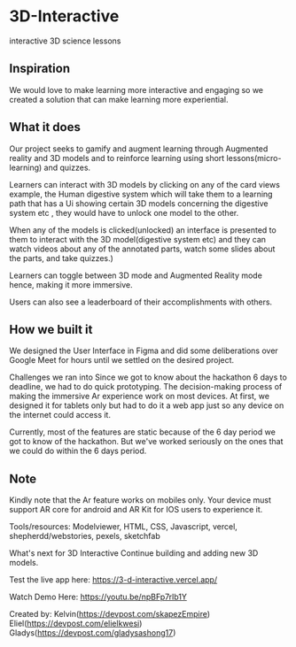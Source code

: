# 3D-Interactive
interactive 3D science lessons
## Inspiration
We would love to make learning more interactive and engaging so we created a solution that can make learning more experiential.

## What it does
Our project seeks to gamify and augment learning through Augmented reality and 3D models and to reinforce learning using short lessons(micro-learning) and quizzes.

Learners can interact with 3D models by clicking on any of the card views example, the Human digestive system which will take them to a learning path that has a Ui showing certain 3D models concerning the digestive system etc , they would have to unlock one model to the other.

When any of the models is clicked(unlocked) an interface is presented to them to interact with the 3D model(digestive system etc) and they can watch videos about any of the annotated parts, watch some slides about the parts, and take quizzes.)

Learners can toggle between 3D mode and Augmented Reality mode hence, making it more immersive.

Users can also see a leaderboard of their accomplishments with others.

## How we built it
We designed the User Interface in Figma and did some deliberations over  Google Meet for hours until we settled on the desired project.

Challenges we ran into
Since we got to know about the hackathon 6 days to deadline, we had to do quick prototyping.
The decision-making process of making the immersive Ar experience work on most devices. At first, we designed it for tablets only but had to do it a web app just so any device on the internet could access it.

Currently, most of the features are static because of the 6 day period we got to know of the hackathon. But we've worked seriously on the ones that we could do within the 6 days period.

## Note
Kindly note that the Ar feature works on mobiles only. Your device must support AR core for android and AR Kit for IOS users to experience it.

Tools/resources:
Modelviewer, HTML, CSS, Javascript, vercel, shepherdd/webstories, pexels, sketchfab

What's next for 3D Interactive
Continue building and adding new 3D models.

Test the live app here:
https://3-d-interactive.vercel.app/

Watch Demo Here:
https://youtu.be/npBFp7rlb1Y

Created by:
Kelvin(https://devpost.com/skapezEmpire)
Eliel(https://devpost.com/elielkwesi)
Gladys(https://devpost.com/gladysashong17)

